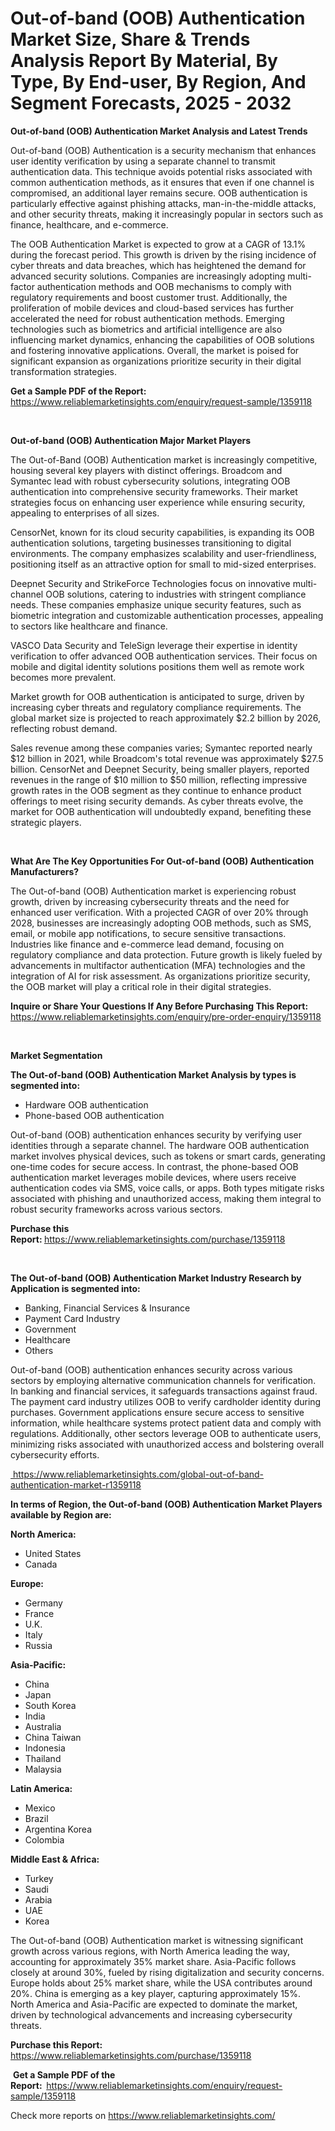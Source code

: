 <p><h1>Out-of-band (OOB) Authentication Market Size, Share & Trends Analysis Report By Material, By Type, By End-user, By Region, And Segment Forecasts, 2025 - 2032</h1></p><p><strong>Out-of-band (OOB) Authentication Market Analysis and Latest Trends</strong></p>
<p><p>Out-of-band (OOB) Authentication is a security mechanism that enhances user identity verification by using a separate channel to transmit authentication data. This technique avoids potential risks associated with common authentication methods, as it ensures that even if one channel is compromised, an additional layer remains secure. OOB authentication is particularly effective against phishing attacks, man-in-the-middle attacks, and other security threats, making it increasingly popular in sectors such as finance, healthcare, and e-commerce.</p><p>The OOB Authentication Market is expected to grow at a CAGR of 13.1% during the forecast period. This growth is driven by the rising incidence of cyber threats and data breaches, which has heightened the demand for advanced security solutions. Companies are increasingly adopting multi-factor authentication methods and OOB mechanisms to comply with regulatory requirements and boost customer trust. Additionally, the proliferation of mobile devices and cloud-based services has further accelerated the need for robust authentication methods. Emerging technologies such as biometrics and artificial intelligence are also influencing market dynamics, enhancing the capabilities of OOB solutions and fostering innovative applications. Overall, the market is poised for significant expansion as organizations prioritize security in their digital transformation strategies.</p></p>
<p><strong>Get a Sample PDF of the Report:&nbsp;</strong> <a href="https://www.reliablemarketinsights.com/enquiry/request-sample/1359118?utm_campaign=2207&utm_medium=2&utm_source=Github&utm_content=ia&utm_term=11032025&utm_id=out-of-band-oob-authentication">https://www.reliablemarketinsights.com/enquiry/request-sample/1359118</a></p>
<p>&nbsp;</p>
<p><strong>Out-of-band (OOB) Authentication Major Market Players</strong></p>
<p><p>The Out-of-Band (OOB) Authentication market is increasingly competitive, housing several key players with distinct offerings. Broadcom and Symantec lead with robust cybersecurity solutions, integrating OOB authentication into comprehensive security frameworks. Their market strategies focus on enhancing user experience while ensuring security, appealing to enterprises of all sizes.</p><p>CensorNet, known for its cloud security capabilities, is expanding its OOB authentication solutions, targeting businesses transitioning to digital environments. The company emphasizes scalability and user-friendliness, positioning itself as an attractive option for small to mid-sized enterprises.</p><p>Deepnet Security and StrikeForce Technologies focus on innovative multi-channel OOB solutions, catering to industries with stringent compliance needs. These companies emphasize unique security features, such as biometric integration and customizable authentication processes, appealing to sectors like healthcare and finance.</p><p>VASCO Data Security and TeleSign leverage their expertise in identity verification to offer advanced OOB authentication services. Their focus on mobile and digital identity solutions positions them well as remote work becomes more prevalent.</p><p>Market growth for OOB authentication is anticipated to surge, driven by increasing cyber threats and regulatory compliance requirements. The global market size is projected to reach approximately $2.2 billion by 2026, reflecting robust demand.</p><p>Sales revenue among these companies varies; Symantec reported nearly $12 billion in 2021, while Broadcom's total revenue was approximately $27.5 billion. CensorNet and Deepnet Security, being smaller players, reported revenues in the range of $10 million to $50 million, reflecting impressive growth rates in the OOB segment as they continue to enhance product offerings to meet rising security demands. As cyber threats evolve, the market for OOB authentication will undoubtedly expand, benefiting these strategic players.</p></p>
<p>&nbsp;</p>
<p><strong>What Are The Key Opportunities For Out-of-band (OOB) Authentication Manufacturers?</strong></p>
<p><p>The Out-of-band (OOB) Authentication market is experiencing robust growth, driven by increasing cybersecurity threats and the need for enhanced user verification. With a projected CAGR of over 20% through 2028, businesses are increasingly adopting OOB methods, such as SMS, email, or mobile app notifications, to secure sensitive transactions. Industries like finance and e-commerce lead demand, focusing on regulatory compliance and data protection. Future growth is likely fueled by advancements in multifactor authentication (MFA) technologies and the integration of AI for risk assessment. As organizations prioritize security, the OOB market will play a critical role in their digital strategies.</p></p>
<p><strong>Inquire or Share Your Questions If Any Before Purchasing This Report:</strong> <a href="https://www.reliablemarketinsights.com/enquiry/pre-order-enquiry/1359118?utm_campaign=2207&utm_medium=2&utm_source=Github&utm_content=ia&utm_term=11032025&utm_id=out-of-band-oob-authentication">https://www.reliablemarketinsights.com/enquiry/pre-order-enquiry/1359118</a></p>
<p>&nbsp;</p>
<p><strong>Market Segmentation</strong></p>
<p><strong>The Out-of-band (OOB) Authentication Market Analysis by types is segmented into:</strong></p>
<p><ul><li>Hardware OOB authentication</li><li>Phone-based OOB authentication</li></ul></p>
<p><p>Out-of-band (OOB) authentication enhances security by verifying user identities through a separate channel. The hardware OOB authentication market involves physical devices, such as tokens or smart cards, generating one-time codes for secure access. In contrast, the phone-based OOB authentication market leverages mobile devices, where users receive authentication codes via SMS, voice calls, or apps. Both types mitigate risks associated with phishing and unauthorized access, making them integral to robust security frameworks across various sectors.</p></p>
<p><strong>Purchase this Report:&nbsp;</strong><a href="https://www.reliablemarketinsights.com/purchase/1359118?utm_campaign=2207&utm_medium=2&utm_source=Github&utm_content=ia&utm_term=11032025&utm_id=out-of-band-oob-authentication">https://www.reliablemarketinsights.com/purchase/1359118</a></p>
<p>&nbsp;</p>
<p><strong>The Out-of-band (OOB) Authentication Market Industry Research by Application is segmented into:</strong></p>
<p><ul><li>Banking, Financial Services & Insurance</li><li>Payment Card Industry</li><li>Government</li><li>Healthcare</li><li>Others</li></ul></p>
<p><p>Out-of-band (OOB) authentication enhances security across various sectors by employing alternative communication channels for verification. In banking and financial services, it safeguards transactions against fraud. The payment card industry utilizes OOB to verify cardholder identity during purchases. Government applications ensure secure access to sensitive information, while healthcare systems protect patient data and comply with regulations. Additionally, other sectors leverage OOB to authenticate users, minimizing risks associated with unauthorized access and bolstering overall cybersecurity efforts.</p></p>
<p><a href="https://www.reliablemarketinsights.com/global-out-of-band-authentication-market-r1359118?utm_campaign=2207&utm_medium=2&utm_source=Github&utm_content=ia&utm_term=11032025&utm_id=out-of-band-oob-authentication">&nbsp;https://www.reliablemarketinsights.com/global-out-of-band-authentication-market-r1359118</a></p>
<p><strong>In terms of Region, the Out-of-band (OOB) Authentication Market Players available by Region are:</strong></p>
<p>
    <p> <strong> North America: </strong>
        <ul>
            <li>United States</li>
            <li>Canada</li>
        </ul>
        </p> 
    <p> <strong> Europe: </strong>
        <ul>
            <li>Germany</li>
            <li>France</li>
            <li>U.K.</li>
            <li>Italy</li>
            <li>Russia</li>
        </ul>
        </p> 
    <p> <strong> Asia-Pacific: </strong>
        <ul>
            <li>China</li>
            <li>Japan</li>
            <li>South Korea</li>
            <li>India</li>
            <li>Australia</li>
            <li>China Taiwan</li>
            <li>Indonesia</li>
            <li>Thailand</li>
            <li>Malaysia</li>
        </ul>
        </p> 
    <p> <strong> Latin America: </strong>
        <ul>
            <li>Mexico</li>
            <li>Brazil</li>
            <li>Argentina Korea</li>
            <li>Colombia</li>
        </ul>
        </p> 
    <p> <strong> Middle East & Africa: </strong>
        <ul>
            <li>Turkey</li>
            <li>Saudi</li>
            <li>Arabia</li>
            <li>UAE</li>
            <li>Korea</li>
        </ul>
    </p>
    </p>
<p><p>The Out-of-band (OOB) Authentication market is witnessing significant growth across various regions, with North America leading the way, accounting for approximately 35% market share. Asia-Pacific follows closely at around 30%, fueled by rising digitalization and security concerns. Europe holds about 25% market share, while the USA contributes around 20%. China is emerging as a key player, capturing approximately 15%. North America and Asia-Pacific are expected to dominate the market, driven by technological advancements and increasing cybersecurity threats.</p></p>
<p><strong>Purchase this Report: </strong><a href="https://www.reliablemarketinsights.com/purchase/1359118?utm_campaign=2207&utm_medium=2&utm_source=Github&utm_content=ia&utm_term=11032025&utm_id=out-of-band-oob-authentication">https://www.reliablemarketinsights.com/purchase/1359118</a></p>
<p>&nbsp;<strong>Get a Sample PDF of the Report:&nbsp;&nbsp;</strong><a href="https://www.reliablemarketinsights.com/enquiry/request-sample/1359118?utm_campaign=2207&utm_medium=2&utm_source=Github&utm_content=ia&utm_term=11032025&utm_id=out-of-band-oob-authentication">https://www.reliablemarketinsights.com/enquiry/request-sample/1359118</a></p>
<p><strong></strong></p>
<p>Check more reports on <a href="https://www.reliablemarketinsights.com/?utm_campaign=2207&utm_medium=2&utm_source=Github&utm_content=ia&utm_term=11032025&utm_id=out-of-band-oob-authentication">https://www.reliablemarketinsights.com/</a></p>